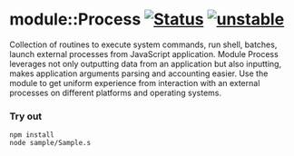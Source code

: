 
# module::Process  [![Status](https://github.com/Wandalen/wProcess/workflows/Publish/badge.svg)](https://github.com/Wandalen/wProcess/actions?query=workflow%3APublish) [![unstable](https://img.shields.io/badge/stability-unstable-yellow.svg)](https://github.com/emersion/stability-badges#unstable)

Collection of routines to execute system commands, run shell, batches, launch external processes from JavaScript application. Module Process leverages not only outputting data from an application but also inputting, makes application arguments parsing and accounting easier. Use the module to get uniform experience from interaction with an external processes on different platforms and operating systems.

### Try out
```
npm install
node sample/Sample.s
```
